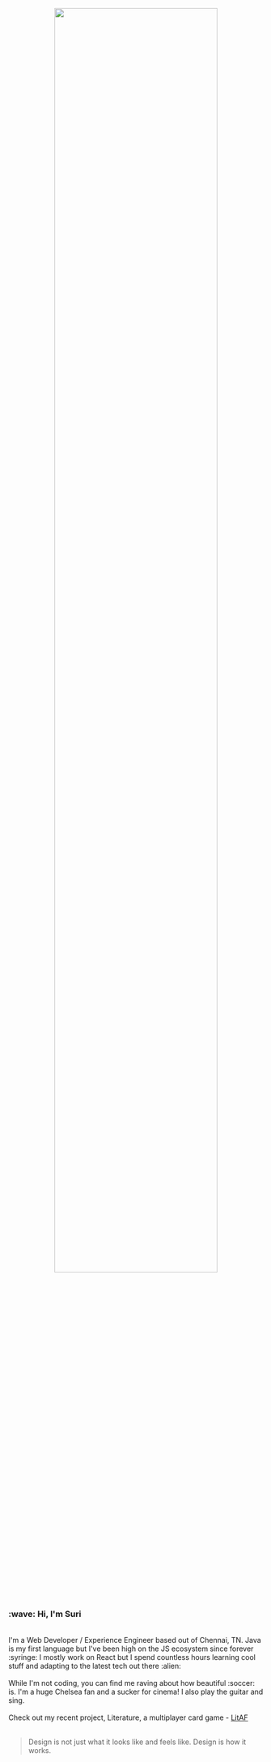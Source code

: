 <p align="center">
  <img src="https://coverfiles.alphacoders.com/581/58163.jpg" width="80%">
  <br><br>
</p>
<p>
  <samp>
    <h3>:wave: Hi, I'm Suri</h3>
    <br />
    I'm a Web Developer / Experience Engineer based out of Chennai, TN. Java is my first language but I've been high on the JS ecosystem since forever :syringe: I mostly work on React but I spend countless hours learning cool stuff and adapting to the latest tech out there :alien:
    <br />
    <br />
    While I'm not coding, you can find me raving about how beautiful :soccer: is. I'm a huge Chelsea fan and a sucker for cinema! I also play the guitar and sing.
    <br />
    <br />
    Check out my recent project, Literature, a multiplayer card game - <a href="https://play-litaf-herokuapp.com">LitAF</a>
    <br />
    <br />
  </samp>
</p>

> Design is not just what it looks like and feels like. Design is how it works.
